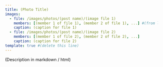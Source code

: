 ```yaml
---
title: (Photo Title)
images:
  - file: /images/photos/(post name)/(image file 1)
    members: [(member 1 of file 1), (member 2 of file 1), ...] #(from left to right)
    caption: (caption for file 1)
  - file: /images/photos/(post name)/(image file 2)
    members: [(member 1 of file 2), (member 2 of file 2), ...]
    caption: (caption for file 2)
template: true #(delete this line)
---
```


(Description in markdown / html)